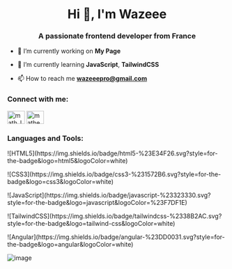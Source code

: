 <h1 align="center">Hi 👋, I'm Wazeee</h1>
<h3 align="center">A passionate frontend developer from France</h3>

- 🔭 I’m currently working on **My Page**

- 🌱 I’m currently learning **JavaScript**, **TailwindCSS**

- 📫 How to reach me **wazeeepro@gmail.com**

<h3 align="left">Connect with me:</h3>
<p align="left">
<a href="https://twitter.com/math_lefb" target="blank"><img align="center" src="https://raw.githubusercontent.com/rahuldkjain/github-profile-readme-generator/master/src/images/icons/Social/twitter.svg" alt="math_lefb" height="30" width="40" /></a>
<a href="https://www.linkedin.com/in/matheo-lefebvre-b48b032ab/" target="blank"><img align="center" src="https://raw.githubusercontent.com/rahuldkjain/github-profile-readme-generator/master/src/images/icons/Social/linked-in-alt.svg" alt="matheo lefebvre" height="30" width="40" /></a>
</p>

<h3 align="left">Languages and Tools:</h3>
<a><p>![HTML5](https://img.shields.io/badge/html5-%23E34F26.svg?style=for-the-badge&logo=html5&logoColor=white)</p></a>
<a><p>![CSS3](https://img.shields.io/badge/css3-%231572B6.svg?style=for-the-badge&logo=css3&logoColor=white)</p></a>
<a><p>![JavaScript](https://img.shields.io/badge/javascript-%23323330.svg?style=for-the-badge&logo=javascript&logoColor=%23F7DF1E)</p></a>
<a><p>![TailwindCSS](https://img.shields.io/badge/tailwindcss-%2338B2AC.svg?style=for-the-badge&logo=tailwind-css&logoColor=white)</p></a>
<a><p>![Angular](https://img.shields.io/badge/angular-%23DD0031.svg?style=for-the-badge&logo=angular&logoColor=white)</p></a>


![image](https://www.codewars.com/users/wazeeeeee/badges/large?theme=light)

